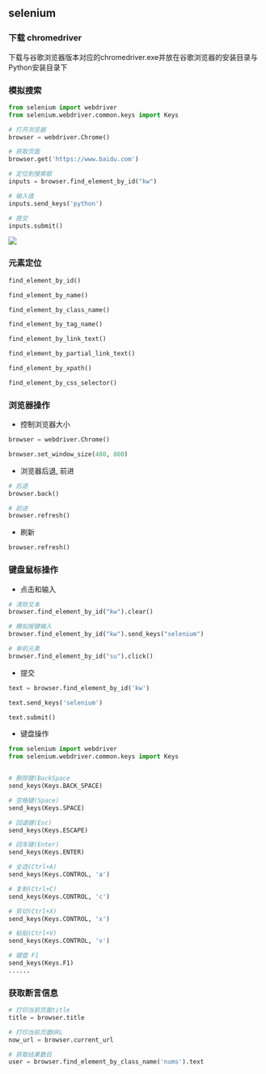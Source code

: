 <!--
 * @Description: 
 * @Version: 1.0
 * @Author: DaLao
 * @Email: dalao@xxx.com
 * @Date: 2021-03-08 15:24:45
 * @LastEditors: DaLao
 * @LastEditTime: 2022-05-27 22:24:49
-->

## selenium


### 下载 chromedriver


下载与谷歌浏览器版本对应的chromedriver.exe并放在谷歌浏览器的安装目录与Python安装目录下


### 模拟搜索

```py
from selenium import webdriver
from selenium.webdriver.common.keys import Keys

# 打开浏览器
browser = webdriver.Chrome()

# 获取页面
browser.get('https://www.baidu.com')

# 定位到搜索框
inputs = browser.find_element_by_id("kw")

# 输入值
inputs.send_keys('python')

# 提交
inputs.submit()
```

![](https://cdn.hurra.ltd/img/20210308152746.png)



### 元素定位

```py
find_element_by_id()

find_element_by_name()

find_element_by_class_name()

find_element_by_tag_name()

find_element_by_link_text()

find_element_by_partial_link_text()

find_element_by_xpath()

find_element_by_css_selector()
```


### 浏览器操作

- 控制浏览器大小

```py
browser = webdriver.Chrome()

browser.set_window_size(480, 800)
```

- 浏览器后退, 前进

```py
# 后退
browser.back()

# 前进
browser.refresh()
```

- 刷新

```py
browser.refresh() 
```


### 键盘鼠标操作

- 点击和输入

```py
# 清除文本
browser.find_element_by_id("kw").clear()  

# 模拟按键输入
browser.find_element_by_id("kw").send_keys("selenium")  

# 单机元素
browser.find_element_by_id("su").click() 
```

- 提交

```py
text = browser.find_element_by_id('kw') 

text.send_keys('selenium') 

text.submit()
```

- 键盘操作

```py
from selenium import webdriver
from selenium.webdriver.common.keys import Keys


# 删除键(BackSpace
send_keys(Keys.BACK_SPACE) 

# 空格键(Space)
send_keys(Keys.SPACE) 

# 回退键(Esc)
send_keys(Keys.ESCAPE) 

# 回车键(Enter)
send_keys(Keys.ENTER) 

# 全选(Ctrl+A)
send_keys(Keys.CONTROL, 'a') 

# 复制(Ctrl+C)
send_keys(Keys.CONTROL, 'c') 

# 剪切(Ctrl+X)
send_keys(Keys.CONTROL, 'x') 

# 粘贴(Ctrl+V)
send_keys(Keys.CONTROL, 'v') 

# 键盘 F1
send_keys(Keys.F1) 
......
```


### 获取断言信息

```py
# 打印当前页面title
title = browser.title 

# 打印当前页面URL
now_url = browser.current_url 

# 获取结果数目
user = browser.find_element_by_class_name('nums').text
```